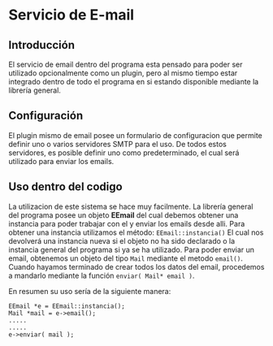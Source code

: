 # Servicio de E-mail #

## Introducción ##

El servicio de email dentro del programa esta pensado para poder ser utilizado opcionalmente como un plugin, pero al mismo tiempo estar integrado dentro de todo el programa en si estando disponible mediante la librería general.

## Configuración ##

El plugin mismo de email posee un formulario de configuracion que permite definir uno o varios servidores SMTP para el uso. De todos estos servidores, es posible definir uno como predeterminado, el cual será utilizado para enviar los emails.

## Uso dentro del codigo ##

La utilizacion de este sistema se hace muy facilmente.
La librería general del programa posee un objeto **EEmail** del cual debemos obtener una instancia para poder trabajar con el y enviar los emails desde alli.
Para obtener una instancia utilizamos el método:
`EEmail::instancia()`
El cual nos devolverá una instancia nueva si el objeto no ha sido declarado o la instancia general del programa si ya se ha utilizado.
Para poder enviar un email, obtenemos un objeto del tipo `Mail` mediante el metodo `email()`.
Cuando hayamos terminado de crear todos los datos del email, procedemos a mandarlo mediante la función `enviar( Mail* email )`.

En resumen su uso sería de la siguiente manera:
```
EEmail *e = EEmail::instancia();
Mail *mail = e->email();
.....
.....
e->enviar( mail );
```